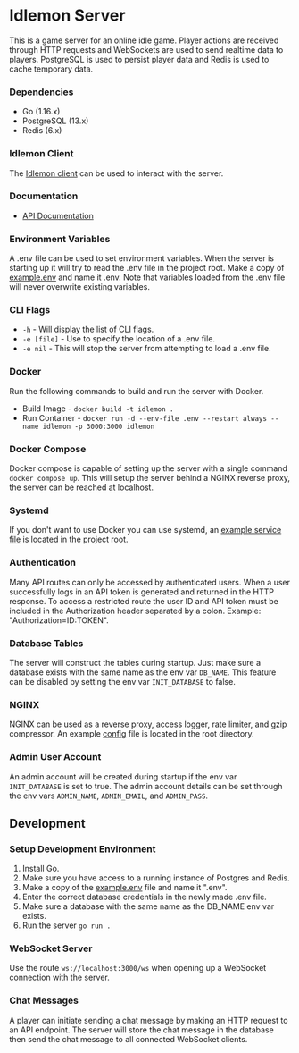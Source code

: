 # Idlemon Server

This is a game server for an online idle game. Player actions are received through HTTP requests and WebSockets are used to send realtime data to players. PostgreSQL is used to persist player data and Redis is used to cache temporary data.

### Dependencies

-   Go (1.16.x)
-   PostgreSQL (13.x)
-   Redis (6.x)

### Idlemon Client

The [Idlemon client](https://github.com/cdrpl/idlemon-client) can be used to interact with the server.

### Documentation

-   [API Documentation](https://documenter.getpostman.com/view/12308444/T1LLE7wE)

### Environment Variables

A .env file can be used to set environment variables. When the server is starting up it will try to read the .env file in the project root. Make a copy of [example.env](/example.env) and name it .env. Note that variables loaded from the .env file will never overwrite existing variables.

### CLI Flags

-   `-h` - Will display the list of CLI flags.
-   `-e [file]` - Use to specify the location of a .env file.
-   `-e nil` - This will stop the server from attempting to load a .env file.

### Docker

Run the following commands to build and run the server with Docker.

-   Build Image - `docker build -t idlemon .`
-   Run Container - `docker run -d --env-file .env --restart always --name idlemon -p 3000:3000 idlemon`

### Docker Compose

Docker compose is capable of setting up the server with a single command `docker compose up`. This will setup the server behind a NGINX reverse proxy, the server can be reached at localhost.

### Systemd

If you don't want to use Docker you can use systemd, an [example service file](/idlemon.service) is located in the project root.

### Authentication

Many API routes can only be accessed by authenticated users. When a user successfully logs in an API token is generated and returned in the HTTP response. To access a restricted route the user ID and API token must be included in the Authorization header separated by a colon. Example: "Authorization=ID:TOKEN".

### Database Tables

The server will construct the tables during startup. Just make sure a database exists with the same name as the env var `DB_NAME`. This feature can be disabled by setting the env var `INIT_DATABASE` to false.

### NGINX

NGINX can be used as a reverse proxy, access logger, rate limiter, and gzip compressor. An example [config](/nginx.conf) file is located in the root directory.

### Admin User Account

An admin account will be created during startup if the env var `INIT_DATABASE` is set to true. The admin account details can be set through the env vars `ADMIN_NAME`, `ADMIN_EMAIL`, and `ADMIN_PASS`.

## Development

### Setup Development Environment

1. Install Go.
2. Make sure you have access to a running instance of Postgres and Redis.
3. Make a copy of the [example.env](/example.env) file and name it ".env".
4. Enter the correct database credentials in the newly made .env file.
5. Make sure a database with the same name as the DB_NAME env var exists.
6. Run the server `go run .`

### WebSocket Server

Use the route `ws://localhost:3000/ws` when opening up a WebSocket connection with the server.

### Chat Messages

A player can initiate sending a chat message by making an HTTP request to an API endpoint. The server will store the chat message in the database then send the chat message to all connected WebSocket clients.
